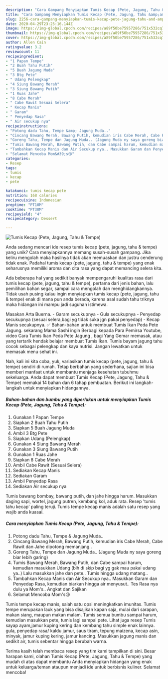 ```yaml
---
description: "Cara Gampang Menyiapkan Tumis Kecap (Pete, Jagung, Tahu &amp;amp; Tempe) yang Lezat Sekali"
title: "Cara Gampang Menyiapkan Tumis Kecap (Pete, Jagung, Tahu &amp;amp; Tempe) yang Lezat Sekali"
slug: 2256-cara-gampang-menyiapkan-tumis-kecap-pete-jagung-tahu-and-amp-tempe-yang-lezat-sekali
date: 2020-04-29T23:25:16.144Z
image: https://img-global.cpcdn.com/recipes/a89f50be75957286/751x532cq70/tumis-kecap-pete-jagung-tahu-tempe-foto-resep-utama.jpg
thumbnail: https://img-global.cpcdn.com/recipes/a89f50be75957286/751x532cq70/tumis-kecap-pete-jagung-tahu-tempe-foto-resep-utama.jpg
cover: https://img-global.cpcdn.com/recipes/a89f50be75957286/751x532cq70/tumis-kecap-pete-jagung-tahu-tempe-foto-resep-utama.jpg
author: Allen Cain
ratingvalue: 3.2
reviewcount: 11
recipeingredient:
- "1 Papan Tempe"
- "2 Buah Tahu Putih"
- "5 Buah Jagung Muda"
- "3 Btg Pete"
- " Udang Pelengkap"
- "4 Siung Bawang Merah"
- "3 Siung Bawang Putih"
- "1 Ruas Jahe"
- "8 Cabe Merah"
- " Cabe Rawit Sesuai Selera"
- " Kecap Manis"
- " Garam"
- " Penyedap Rasa"
- " Air secukup nya"
recipeinstructions:
- "Potong dadu Tahu, Tempe &amp; Jagung Muda.."
- "Cincang Bawang Merah, Bawang Putih, kemudian iris Cabe Merah, Cabe Rawit dan Jahe dipotong memanjang.."
- "Goreng Tahu, Tempe dan Jagung Muda.. (Jagung Muda ny saya goreng biar lebih garing)"
- "Tumis Bawang Merah, Bawang Putih, dan Cabe sampai harum, kemudian masukkan Udang (blh di skip bagi yg gak mau pakai udang ya..) Lalu masukkan jahe dan pete.. Tumis hingga udang matang.."
- "Tambahkan Kecap Manis dan Air Secukup nya.. Masukkan Garam dan Penyedap Rasa, kemudian biarkan hingga air menyusut.. Tes Rasa nya dulu ya Mom&#39;s.. Angkat dan Sajikan"
- "Selamat Mencoba Mom&#39;s😘"
categories:
- Resep
tags:
- tumis
- kecap
- pete

katakunci: tumis kecap pete 
nutrition: 168 calories
recipecuisine: Indonesian
preptime: "PT10M"
cooktime: "PT30M"
recipeyield: "4"
recipecategory: Dessert

---
```



![Tumis Kecap (Pete, Jagung, Tahu &amp; Tempe)](https://img-global.cpcdn.com/recipes/a89f50be75957286/751x532cq70/tumis-kecap-pete-jagung-tahu-tempe-foto-resep-utama.jpg)

Anda sedang mencari ide resep tumis kecap (pete, jagung, tahu &amp; tempe) yang unik? Cara menyiapkannya memang susah-susah gampang. Jika keliru mengolah maka hasilnya tidak akan memuaskan dan justru cenderung tidak enak. Padahal tumis kecap (pete, jagung, tahu &amp; tempe) yang enak seharusnya memiliki aroma dan cita rasa yang dapat memancing selera kita.

Ada beberapa hal yang sedikit banyak mempengaruhi kualitas rasa dari tumis kecap (pete, jagung, tahu &amp; tempe), pertama dari jenis bahan, lalu pemilihan bahan segar, sampai cara mengolah dan menghidangkannya. Tidak usah pusing kalau ingin menyiapkan tumis kecap (pete, jagung, tahu &amp; tempe) enak di mana pun anda berada, karena asal sudah tahu triknya maka hidangan ini mampu jadi suguhan istimewa.

Masakan Arta Buerna. - Garam secukupnya - Gula secukupnya - Penyedap secukupnya (sesuai selera,bagi yg tidak suka jgn pakai penyedap) - Kecap Manis secukupnya. ✅ Bahan-bahan untuk membuat Tumis Ikan Peda Pete Jagung. sekarang Mama Sashi ingin Berbagi kepada Para Pemirsa Youtube, video Cara Tumis Ikan Peda Pete Jagung , bagi Yang Gemar memasak, atau yang tertarik hendak belajar membuat Tumis Ikan. Tumis bayam jagung tahu cocok sebagai pelengkap dan kaya nutrisi. Jangan lewatkan untuk memasak menu sehat ini.


Nah, kali ini kita coba, yuk, variasikan tumis kecap (pete, jagung, tahu &amp; tempe) sendiri di rumah. Tetap berbahan yang sederhana, sajian ini bisa memberi manfaat untuk membantu menjaga kesehatan tubuhmu sekeluarga. Anda dapat membuat Tumis Kecap (Pete, Jagung, Tahu &amp; Tempe) memakai 14 bahan dan 6 tahap pembuatan. Berikut ini langkah-langkah untuk menyiapkan hidangannya.

<!--inarticleads1-->

##### Bahan-bahan dan bumbu yang diperlukan untuk menyiapkan Tumis Kecap (Pete, Jagung, Tahu &amp; Tempe):

1. Gunakan 1 Papan Tempe
1. Siapkan 2 Buah Tahu Putih
1. Siapkan 5 Buah Jagung Muda
1. Ambil 3 Btg Pete
1. Siapkan  Udang (Pelengkap)
1. Gunakan 4 Siung Bawang Merah
1. Gunakan 3 Siung Bawang Putih
1. Gunakan 1 Ruas Jahe
1. Siapkan 8 Cabe Merah
1. Ambil  Cabe Rawit (Sesuai Selera)
1. Sediakan  Kecap Manis
1. Sediakan  Garam
1. Ambil  Penyedap Rasa
1. Sediakan  Air secukup nya


Tumis bawang bombay, bawang putih, dan jahe hingga harum. Masukkan daging sapi, wortel, jagung putren, kembang kol, aduk rata. Resep &#39;tumis tahu kecap&#39; paling teruji. Tumis tempe kecap manis adalah satu resep yang wajib anda kuasai. 

<!--inarticleads2-->

##### Cara menyiapkan Tumis Kecap (Pete, Jagung, Tahu &amp; Tempe):

1. Potong dadu Tahu, Tempe &amp; Jagung Muda..
1. Cincang Bawang Merah, Bawang Putih, kemudian iris Cabe Merah, Cabe Rawit dan Jahe dipotong memanjang..
1. Goreng Tahu, Tempe dan Jagung Muda.. (Jagung Muda ny saya goreng biar lebih garing)
1. Tumis Bawang Merah, Bawang Putih, dan Cabe sampai harum, kemudian masukkan Udang (blh di skip bagi yg gak mau pakai udang ya..) Lalu masukkan jahe dan pete.. Tumis hingga udang matang..
1. Tambahkan Kecap Manis dan Air Secukup nya.. Masukkan Garam dan Penyedap Rasa, kemudian biarkan hingga air menyusut.. Tes Rasa nya dulu ya Mom&#39;s.. Angkat dan Sajikan
1. Selamat Mencoba Mom&#39;s😘


Tumis tempe kecap manis, salah satu opsi meningkatkan imunitas. Tumis tempe merupakan lauk yang bisa disajikan kapan saja, mulai dari sarapan, makan siang, maupun makan malam. Tumis semua bumbu sampai harum, kemudian masukkan pete, tumis lagi sampai pete. Lihat juga resep Tumis sayap ayam,jamur kuping kering dan kembang tahu simple enak lainnya. gula, penyedap rasa/ kaldu jamur, saus tiram, tepung maizena, kecap asin, minyak, jamur kuping kering, jamur kancing. Masukkan jagung manis dan sedikit air, tumis sebentar hingga berubah warna. 

Terima kasih telah membaca resep yang tim kami tampilkan di sini. Besar harapan kami, olahan Tumis Kecap (Pete, Jagung, Tahu &amp; Tempe) yang mudah di atas dapat membantu Anda menyiapkan hidangan yang enak untuk keluarga/teman ataupun menjadi ide untuk berbisnis kuliner. Selamat mencoba!
